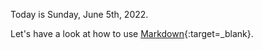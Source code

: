 Today is Sunday, June 5th, 2022.

Let's have a look at how to use [Markdown](https://www.markdownguide.org/cheat-sheet/){:target=_blank}.

